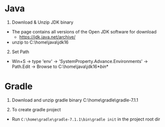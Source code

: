 # Java

1. Download & Unzip JDK binary
* The page contains all versions of the Open JDK software for download
  * https://jdk.java.net/archive/
* unzip to C:\home\java\jdk16

2. Set Path
* Win+S -> type 'env' -> 'SystemProperty.Advance.Environments' -> Path.Edit -> Browse to C:\home\java\jdk16\**bin**

# Gradle 

1. Download and unzip gradle binary
C:\home\gradle\gradle-7.1.1

2. To create gradle project 
* Run `C:\home\gradle\gradle-7.1.1\bin\gradle init` in the project root dir

